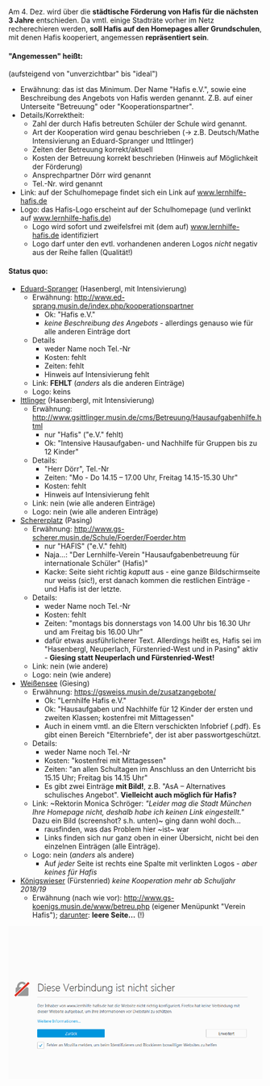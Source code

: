 Am 4. Dez. wird über die **städtische Förderung von Hafis für die nächsten 3 Jahre** entschieden.
Da vmtl. einige Stadträte vorher im Netz recherechieren werden, **soll Hafis auf
den Homepages aller Grundschulen**, mit denen Hafis kooperiert, angemessen
**repräsentiert sein**.

#### "Angemessen" heißt: ####
(aufsteigend von "unverzichtbar" bis "ideal")

- Erwähnung: das ist das Minimum. Der Name "Hafis e.V.", sowie eine Beschreibung
  des Angebots von Hafis werden genannt. Z.B. auf einer Unterseite "Betreuung" oder
  "Kooperationspartner".
- Details/Korrektheit:
  * Zahl der durch Hafis betreuten Schüler der Schule wird genannt.
  * Art der Kooperation wird genau beschrieben (-> z.B. Deutsch/Mathe Intensivierung an Eduard-Spranger und Ittlinger)
  * Zeiten der Betreuung korrekt/aktuell
  * Kosten der Betreuung korrekt beschrieben (Hinweis auf Möglichkeit der Förderung)
  * Ansprechpartner Dörr wird genannt
  * Tel.-Nr. wird genannt
- Link: auf der Schulhomepage findet sich ein Link auf www.lernhilfe-hafis.de
- Logo: das Hafis-Logo erscheint auf der Schulhomepage (und verlinkt auf www.lernhilfe-hafis.de)
  * Logo wird sofort und zweifelsfrei mit (dem auf) www.lernhilfe-hafis.de identifiziert
  * Logo darf unter den evtl. vorhandenen anderen Logos *nicht* negativ aus der Reihe fallen (Qualität!)

#### Status quo: ####

- [Eduard-Spranger](http://www.ed-sprang.musin.de/) (Hasenbergl, mit Intensivierung)
  * Erwähnung: http://www.ed-sprang.musin.de/index.php/kooperationspartner
    - Ok: "Hafis e.V."
    - *keine Beschreibung des Angebots* - allerdings genauso wie für alle anderen Einträge dort
  * Details
    - weder Name noch Tel.-Nr
    - Kosten: fehlt
    - Zeiten: fehlt
    - Hinweis auf Intensivierung fehlt
  * Link: **FEHLT** (*anders* als die anderen Einträge)
  * Logo: keins
- [Ittlinger](http://www.gsittlinger.musin.de/cms) (Hasenbergl, mit Intensivierung)
  * Erwähnung: http://www.gsittlinger.musin.de/cms/Betreuung/Hausaufgabenhilfe.html
    - nur "Hafis" ("e.V." fehlt)
    - Ok: "Intensive Hausaufgaben- und Nachhilfe für Gruppen bis zu 12 Kinder"
  * Details:
    - "Herr Dörr", Tel.-Nr
    - Zeiten: "Mo - Do 14.15 – 17.00 Uhr, Freitag 14.15-15.30 Uhr"
    - Kosten: fehlt
    - Hinweis auf Intensivierung fehlt
  * Link: nein (wie alle anderen Einträge)
  * Logo: nein (wie alle anderen Einträge)
- [Schererplatz](http://www.gs-scherer.musin.de/) (Pasing)
  * Erwähnung: http://www.gs-scherer.musin.de/Schule/Foerder/Foerder.htm
    - nur "HAFIS" ("e.V." fehlt)
    - Naja...: "Der Lernhilfe-Verein "Hausaufgabenbetreuung für internationale Schüler" (Hafis)"
    - Kacke: Seite sieht richtig *kaputt* aus - eine ganze Bildschirmseite nur weiss (sic!), erst danach kommen die restlichen Einträge - und Hafis ist der letzte.
  * Details:
    - weder Name noch Tel.-Nr
    - Kosten: fehlt
    - Zeiten: "montags bis donnerstags von 14.00 Uhr bis 16.30 Uhr und am Freitag bis 16.00 Uhr"
    - dafür etwas ausführlicherer Text. Allerdings heißt es, Hafis sei im "Hasenbergl, Neuperlach, Fürstenried-West und in Pasing" aktiv - **Giesing statt Neuperlach und Fürstenried-West!**
  * Link: nein (wie andere)
  * Logo: nein (wie andere)
- [Weißensee](https://gsweiss.musin.de/) (Giesing)
  * Erwähnung: https://gsweiss.musin.de/zusatzangebote/
    - Ok: "Lernhilfe Hafis e.V."
    - Ok: "Hausaufgaben und Nachhilfe für 12 Kinder der ersten und zweiten Klassen; kostenfrei mit Mittagessen"
    - Auch in einem vmtl. an die Eltern verschickten Infobrief (.pdf). Es gibt einen Bereich "Elternbriefe", der ist aber passwortgeschützt.
  * Details:
    - weder Name noch Tel.-Nr
    - Kosten: "kostenfrei mit Mittagessen"
    - Zeiten: "an allen Schultagen im Anschluss an den Unterricht bis 15.15 Uhr; Freitag bis 14.15 Uhr"
    - Es gibt zwei Einträge **mit Bild!**, z.B. "AsA – Alternatives schulisches Angebot". **Vielleicht auch möglich für Hafis?**
  * Link: ~Rektorin Monica Schröger: *"Leider mag die Stadt München Ihre Homepage nicht, deshalb habe ich keinen Link eingestellt."* Dazu ein Bild (screenshot? s.h. unten)~ ging dann wohl doch...
     - rausfinden, was das Problem hier ~ist~ war
     - Links finden sich nur ganz oben in einer Übersicht, nicht bei den einzelnen Einträgen (alle Einträge).
  * Logo: nein (*anders* als andere)
     - Auf *jeder* Seite ist rechts eine Spalte mit verlinkten Logos - *aber keines für Hafis*
- [Königswieser](http://www.gs-koenigs.musin.de) (Fürstenried) *keine Kooperation mehr ab Schuljahr 2018/19*
  * Erwähnung (nach wie vor): http://www.gs-koenigs.musin.de/www/betreu.php (eigener Menüpunkt "Verein Hafis"); [darunter](http://www.gs-koenigs.musin.de/www/betreu_hafis.php): **leere Seite...** (!)

![Weißensee: "Stadt mag Ihre Homepage nicht"](i/Stadt-mag-Hafis-HP-nicht.png)
